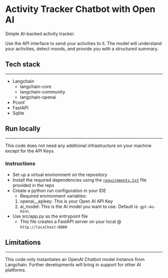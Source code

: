 # Activity Tracker Chatbot with Open AI

Simple AI-backed activity tracker.

Use the API interface to send your activities to it.
The model will understand your activities, detect moods, and provide you with a structured summary.

## Tech stack

---
- Langchain
  - langchain-core
  - langchain-community
  - langchain-openai
- Pconf
- FastAPI
- Sqlite


## Run locally

---
This code does not need any additional infrastructure on your machine except for the API Keys.

### Instructions
- Set up a virtual environment on the repository
- Install the required dependencies using the [`requirements.txt`](./requirements.txt) file provided in the repo
- Create a python run configuration in your IDE
  - Required environment variables:
  1. openai__apikey: This is your Open AI API Key
  2. ai_model: This is the AI model you want to use. Default is: `gpt-4o-mini`
- Use src/app.py as the entrypoint file
  - This file creates a FastAPI server on your local @ `http://localhost:8000`


## Limitations

---
This code only instantiates an OpenAI Chatbot model instance from Langchain. Further developments will bring in support for other AI platforms.
